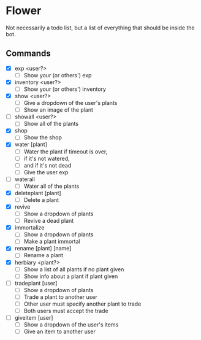 # Flower

Not necessarily a todo list, but a list of everything that should be inside
the bot.

## Commands

- [x] exp <user?>
    - [ ] Show your (or others') exp
- [x] inventory <user?>
    - [ ] Show your (or others') inventory

- [x] show <user?>
    - [ ] Give a dropdown of the user's plants
    - [ ] Show an image of the plant
- [ ] showall <user?>
    - [ ] Show all of the plants

- [x] shop
    - [ ] Show the shop

- [x] water [plant]
    - [ ] Water the plant if timeout is over,
    - [ ] if it's not watered,
    - [ ] and if it's not dead
    - [ ] Give the user exp
- [ ] waterall
    - [ ] Water all of the plants

- [x] deleteplant [plant]
    - [ ] Delete a plant
- [x] revive
    - [ ] Show a dropdown of plants
    - [ ] Revive a dead plant
- [x] immortalize
    - [ ] Show a dropdown of plants
    - [ ] Make a plant immortal
- [x] rename [plant] [name]
    - [ ] Rename a plant

- [x] herbiary <plant?>
    - [ ] Show a list of all plants if no plant given
    - [ ] Show info about a plant if plant given

- [ ] tradeplant [user]
    - [ ] Show a dropdown of plants
    - [ ] Trade a plant to another user
    - [ ] Other user must specify another plant to trade
    - [ ] Both users must accept the trade
- [ ] giveitem [user]
    - [ ] Show a dropdown of the user's items
    - [ ] Give an item to another user
